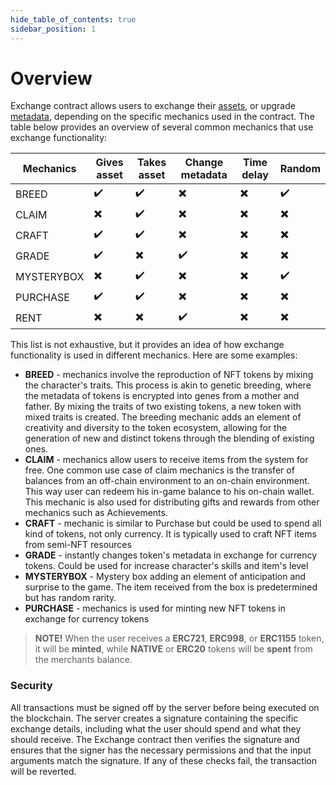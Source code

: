 ```yaml
---
hide_table_of_contents: true
sidebar_position: 1
---
```


# Overview

Exchange contract allows users to exchange their [assets](/admin/miscellaneous/asset), or
upgrade [metadata](/admin/miscellaneous/metadata/), depending on the specific mechanics used in the contract. 
The table below provides an overview of several common mechanics that use exchange functionality:


| Mechanics  | Gives asset | Takes asset | Change metadata | Time delay | Random |
|------------|-------------|-------------|-----------------|------------|--------|
| BREED      | ✔️          | ✔️          | ✖️              | ✖️         | ✔️     |
| CLAIM      | ✖️          | ✔️          | ✖️              | ✖️         | ✖️     |
| CRAFT      | ✔️          | ✔️          | ✖️              | ✖️         | ✖️     |
| GRADE      | ✔️          | ✖️          | ✔️              | ✖️         | ✖️     |
| MYSTERYBOX | ✖️          | ✔️          | ✖️              | ✖️         | ✔️     |
| PURCHASE   | ✔️          | ✔️          | ✖️              | ✖️         | ✖️     |
| RENT       | ✖️          | ✖️          | ✔️              | ✖️         | ✖️     |

This list is not exhaustive, but it provides an idea of how exchange functionality is used in different mechanics.
Here are some examples:

- **BREED** - mechanics involve the reproduction of NFT tokens by mixing the character's traits. This process is akin
  to genetic breeding, where the metadata of tokens is encrypted into genes from a mother and father. By mixing the
  traits of two existing tokens, a new token with mixed traits is created. The breeding mechanic adds an element of
  creativity and diversity to the token ecosystem, allowing for the generation of new and distinct tokens through the
  blending of existing ones.
- **CLAIM** - mechanics allow users to receive items from the system for free. One common use case of claim mechanics is
  the transfer of balances from an off-chain environment to an on-chain environment. This way user can redeem his
  in-game balance to his on-chain wallet. This mechanic is also used for distributing gifts and rewards from other
  mechanics such as Achievements.
- **CRAFT** - mechanic is similar to Purchase but could be used to spend all kind of tokens, not only currency. It is
  typically used to craft NFT items from semi-NFT resources
- **GRADE** - instantly changes token's metadata in exchange for currency tokens. Could be used for increase character's
  skills and item's level
- **MYSTERYBOX** - Mystery box adding an element of anticipation and surprise to the game. The item received from the
  box is predetermined but has random rarity.
- **PURCHASE** - mechanics is used for minting new NFT tokens in exchange for currency tokens

> **NOTE!** When the user receives a **ERC721**, **ERC998**, or **ERC1155** token, it will be
> **minted**, while **NATIVE** or **ERC20** tokens will be **spent** from the merchants balance.

### Security

All transactions must be signed off by the server before being executed on the blockchain. The server creates a
signature containing the specific exchange details, including what the user should spend and what they should receive.
The Exchange contract then verifies the signature and ensures that the signer has the necessary permissions and that the
input arguments match the signature. If any of these checks fail, the transaction will be reverted. 
